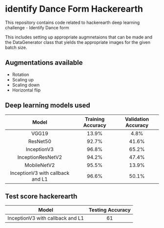 # identify Dance Form Hackerearth
This repository contains code related to hackerearth deep learning challenge - Identify Dance form 

This includes setting up appropriate augmnetaions that can be made and the DataGenerator class that yields the appropriate images for the given batch size.

## Augmentations available
- Rotation 
- Scaling up 
- Scaling down 
- Horizontal flip 

## Deep learning models used
| Model | Training Accuracy | Validation Accuracy |
| :---: | :---: | :---: |
| VGG19  | 13.9%  | 4.8% |
| ResNet50  | 92.7%  | 41.6% |
| InceptionV3  | 96.8%  | 65.2% |
| InceptionResNetV2  | 94.2%  | 47.4% |
| MobileNetV2  | 95.5%  | 13.9% |
| InceptionV3 with callback and L1  | 96.6%  | 50.1% |

## Test score hackerearth
| Model | Testing Accuracy |
| :---: | :---: |
| InceptionV3 with callback and L1  | 61 |
